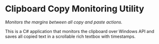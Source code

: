 # Clipboard Copy Monitoring Utility
_Monitors the margins between all copy and paste actions._

This is a C# application that monitors the clipboard over Windows API and saves all copied text in a scrollable rich textbox with timestamps.
